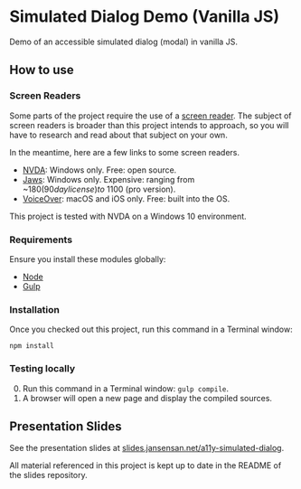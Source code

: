 # Simulated Dialog Demo (Vanilla JS)

Demo of an accessible simulated dialog (modal) in vanilla JS.


## How to use

### Screen Readers

Some parts of the project require the use of a [screen reader](https://en.wikipedia.org/wiki/Screen_reader). The subject of screen readers is broader than this project intends to approach, so you will have to research and read about that subject on your own.

In the meantime, here are a few links to some screen readers.

- [NVDA](https://www.nvaccess.org/): Windows only. Free: open source.
- [Jaws](http://www.freedomscientific.com/Products/Blindness/JAWS): Windows only. Expensive: ranging from ~$180 (90 day license) to ~$1100 (pro version).
- [VoiceOver](http://www.apple.com/ca/accessibility/mac/vision/): macOS and iOS only. Free: built into the OS.


This project is tested with NVDA on a Windows 10 environment.


### Requirements

Ensure you install these modules globally:

- [Node](https://nodejs.org/)
- [Gulp](http://gulpjs.com/)


### Installation

Once you checked out this project, run this command in a Terminal window:

    npm install


### Testing locally

0. Run this command in a Terminal window: `gulp compile`.
0. A browser will open a new page and display the compiled sources.


## Presentation Slides

See the presentation slides at [slides.jansensan.net/a11y-simulated-dialog](http://slides.jansensan.net/a11y-simulated-dialog).

All material referenced in this project is kept up to date in the README of the slides repository.
